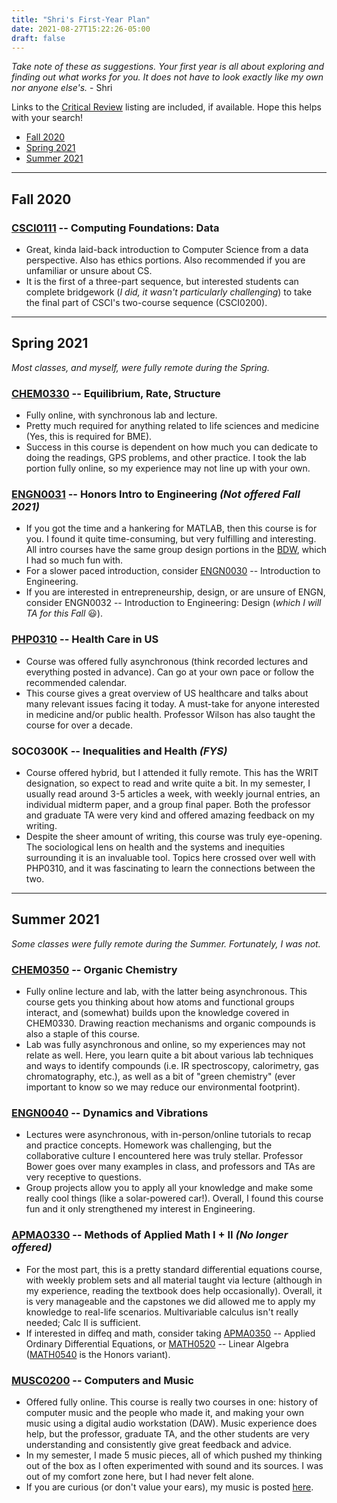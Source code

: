 ```yaml
---
title: "Shri's First-Year Plan"
date: 2021-08-27T15:22:26-05:00
draft: false
---
```

*Take note of these as suggestions. Your first year is all about exploring and finding out what works for you. It does not have to look exactly like my own nor anyone else's.* - Shri

Links to the [Critical Review](https://thecriticalreview.org/) listing are included, if available. Hope this helps with your search!    

- [Fall 2020](#fall-2020)
- [Spring 2021](#spring-2021)
- [Summer 2021](#summer-2021)

***
## Fall 2020

### [CSCI0111](https://thecriticalreview.org/search/CSCI/0111) -- Computing Foundations: Data
- Great, kinda laid-back introduction to Computer Science from a data perspective. Also has ethics portions. Also recommended if you are unfamiliar or unsure about CS.
- It is the first of a three-part sequence, but interested students can complete bridgework (*I did, it wasn't particularly challenging*) to take the final part of CSCI's two-course sequence (CSCI0200).

***

## Spring 2021

*Most classes, and myself, were fully remote during the Spring.*

### [CHEM0330](https://thecriticalreview.org/search/CHEM/0330) -- Equilibrium, Rate, Structure
- Fully online, with synchronous lab and lecture.
- Pretty much required for anything related to life sciences and medicine (Yes, this is required for BME).
- Success in this course is dependent on how much you can dedicate to doing the readings, GPS problems, and other practice. I took the lab portion fully online, so my experience may not line up with your own.

### [ENGN0031](https://thecriticalreview.org/search/ENGN/0031) -- Honors Intro to Engineering *(Not offered Fall 2021)*
- If you got the time and a hankering for MATLAB, then this course is for you. I found it quite time-consuming, but very fulfilling and interesting. All intro courses have the same group design portions in the [BDW](http://www.browndesignworkshop.org/), which I had so much fun with.
- For a slower paced introduction, consider [ENGN0030](https://thecriticalreview.org/search/ENGN/0030) -- Introduction to Engineering.
- If you are interested in entrepreneurship, design, or are unsure of ENGN, consider ENGN0032 -- Introduction to Engineering: Design (*which I will TA for this Fall* 😃).

### [PHP0310](https://thecriticalreview.org/search/PHP/0310) -- Health Care in US
- Course was offered fully asynchronous (think recorded lectures and everything posted in advance). Can go at your own pace or follow the recommended calendar.
- This course gives a great overview of US healthcare and talks about many relevant issues facing it today. A must-take for anyone interested in medicine and/or public health. Professor Wilson has also taught the course for over a decade.

### SOC0300K -- Inequalities and Health *(FYS)*
- Course offered hybrid, but I attended it fully remote. This has the WRIT designation, so expect to read and write quite a bit. In my semester, I usually read around 3-5 articles a week, with weekly journal entries, an individual midterm paper, and a group final paper. Both the professor and graduate TA were very kind and offered amazing feedback on my writing.
- Despite the sheer amount of writing, this course was truly eye-opening. The sociological lens on health and the systems and inequities surrounding it is an invaluable tool. Topics here crossed over well with PHP0310, and it was fascinating to learn the connections between the two.

***

## Summer 2021

*Some classes were fully remote during the Summer. Fortunately, I was not.*

### [CHEM0350](https://thecriticalreview.org/search/CHEM/0350) -- Organic Chemistry 
- Fully online lecture and lab, with the latter being asynchronous. This course gets you thinking about how atoms and functional groups interact, and (somewhat) builds upon the knowledge covered in CHEM0330. Drawing reaction mechanisms and organic compounds is also a staple of this course.
- Lab was fully asynchronous and online, so my experiences may not relate as well. Here, you learn quite a bit about various lab techniques and ways to identify compounds (i.e. IR spectroscopy, calorimetry, gas chromatography, etc.), as well as a bit of "green chemistry" (ever important to know so we may reduce our environmental footprint).

### [ENGN0040](https://thecriticalreview.org/search/ENGN/0040) -- Dynamics and Vibrations
- Lectures were asynchronous, with in-person/online tutorials to recap and practice concepts. Homework was challenging, but the collaborative culture I encountered here was truly stellar. Professor Bower goes over many examples in class, and professors and TAs are very receptive to questions.
- Group projects allow you to apply all your knowledge and make some really cool things (like a solar-powered car!). Overall, I found this course fun and it only strengthened my interest in Engineering.

### [APMA0330](https://thecriticalreview.org/search/APMA/0330) -- Methods of Applied Math I + II *(No longer offered)*
- For the most part, this is a pretty standard differential equations course, with weekly problem sets and all material taught via lecture (although in my experience, reading the textbook does help occasionally). Overall, it is very manageable and the capstones we did allowed me to apply my knowledge to real-life scenarios. Multivariable calculus isn't really needed; Calc II is sufficient.
- If interested in diffeq and math, consider taking [APMA0350](https://thecriticalreview.org/search/APMA/0350) -- Applied Ordinary Differential Equations, or [MATH0520](https://thecriticalreview.org/search/MATH/0520) -- Linear Algebra ([MATH0540](https://thecriticalreview.org/search/MATH/0540) is the Honors variant).

### [MUSC0200](https://thecriticalreview.org/search/MUSC/0200) -- Computers and Music
- Offered fully online. This course is really two courses in one: history of computer music and the people who made it, and making your own music using a digital audio workstation (DAW). Music experience does help, but the professor, graduate TA, and the other students are very understanding and consistently give great feedback and advice.
- In my semester, I made 5 music pieces, all of which pushed my thinking out of the box as I often experimented with sound and its sources. I was out of my comfort zone here, but I had never felt alone.
- If you are curious (or don't value your ears), my music is posted [here](/music/).